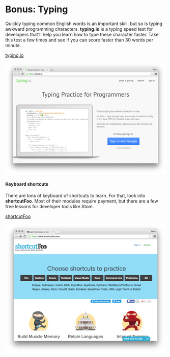 # Bonus: Typing

Quickly typing common English words is an important skill, but so is typing awkward programming characters. **typing.io** is a typing speed test for developers that'll help you learn how to type these character faster. Take this test a few times and see if you can score faster than 30 words per minute.

[typing.io][typing_io]

[![](images/typing_io.png)][typing_io]

[typing_io]: https://typing.io/

#### Keyboard shortcuts

There are tons of keyboard of shortcuts to learn. For that, look into **shortcutFoo**. Most of their modules require payment, but there are a few free lessons for developer tools like Atom.

[shortcutFoo][shortcutFoo]

[![](images/shortcutFoo.png)][shortcutFoo]

[shortcutFoo]: https://www.shortcutfoo.com/
